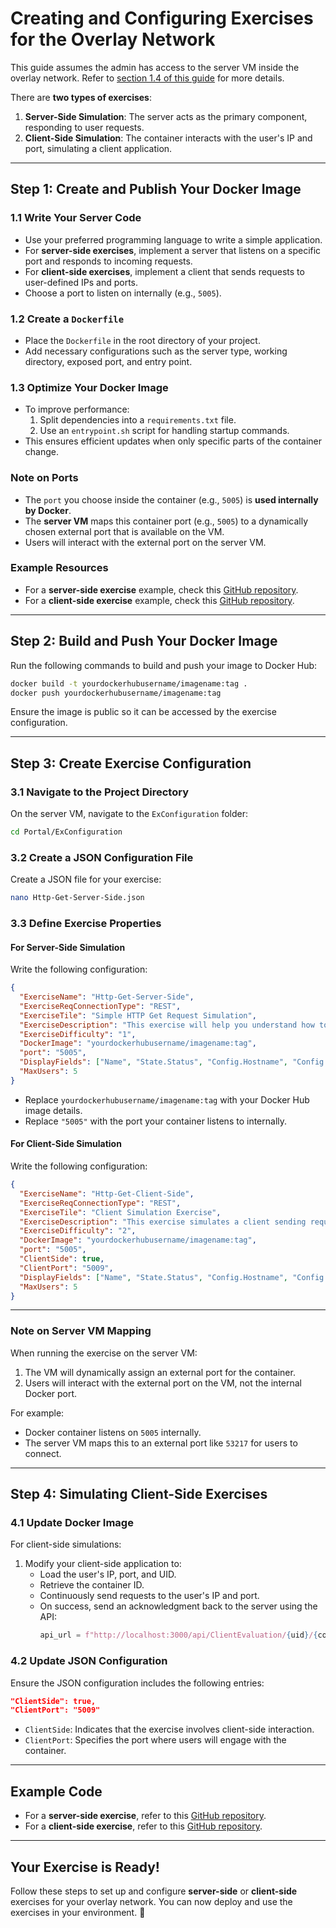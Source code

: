 # Creating and Configuring Exercises for the Overlay Network

This guide assumes the admin has access to the server VM inside the overlay network. Refer to [section 1.4 of this guide](https://lect.st.hs-ulm.de/dwsys/) for more details.

There are **two types of exercises**:
1. **Server-Side Simulation**: The server acts as the primary component, responding to user requests.
2. **Client-Side Simulation**: The container interacts with the user's IP and port, simulating a client application.

---

## Step 1: Create and Publish Your Docker Image

### 1.1 Write Your Server Code
- Use your preferred programming language to write a simple application.
- For **server-side exercises**, implement a server that listens on a specific port and responds to incoming requests.
- For **client-side exercises**, implement a client that sends requests to user-defined IPs and ports.
- Choose a port to listen on internally (e.g., `5005`).

### 1.2 Create a `Dockerfile`
- Place the `Dockerfile` in the root directory of your project.
- Add necessary configurations such as the server type, working directory, exposed port, and entry point.

### 1.3 Optimize Your Docker Image
- To improve performance:
  1. Split dependencies into a `requirements.txt` file.
  2. Use an `entrypoint.sh` script for handling startup commands.
- This ensures efficient updates when only specific parts of the container change.

### Note on Ports
- The `port` you choose inside the container (e.g., `5005`) is **used internally by Docker**.
- The **server VM** maps this container port (e.g., `5005`) to a dynamically chosen external port that is available on the VM.
- Users will interact with the external port on the server VM.

### Example Resources
- For a **server-side exercise** example, check this [GitHub repository](https://github.com/AhmedHosny2/Http-Get-Server/tree/main).
- For a **client-side exercise** example, check this [GitHub repository](https://github.com/AhmedHosny2/Http-Get-Client).

---

## Step 2: Build and Push Your Docker Image

Run the following commands to build and push your image to Docker Hub:

```bash
docker build -t yourdockerhubusername/imagename:tag .
docker push yourdockerhubusername/imagename:tag
```

Ensure the image is public so it can be accessed by the exercise configuration.

---

## Step 3: Create Exercise Configuration

### 3.1 Navigate to the Project Directory
On the server VM, navigate to the `ExConfiguration` folder:

```bash
cd Portal/ExConfiguration
```

### 3.2 Create a JSON Configuration File
Create a JSON file for your exercise:

```bash
nano Http-Get-Server-Side.json
```

### 3.3 Define Exercise Properties

#### For Server-Side Simulation
Write the following configuration:

```json
{
  "ExerciseName": "Http-Get-Server-Side",
  "ExerciseReqConnectionType": "REST",
  "ExerciseTile": "Simple HTTP Get Request Simulation", 
  "ExerciseDescription": "This exercise will help you understand how to send a GET request and receive a response from a server, including the current time.",
  "ExerciseDifficulty": "1",
  "DockerImage": "yourdockerhubusername/imagename:tag",
  "port": "5005",
  "DisplayFields": ["Name", "State.Status", "Config.Hostname", "Config.*"],
  "MaxUsers": 5
}
```

- Replace `yourdockerhubusername/imagename:tag` with your Docker Hub image details.
- Replace `"5005"` with the port your container listens to internally.

#### For Client-Side Simulation
Write the following configuration:

```json
{
  "ExerciseName": "Http-Get-Client-Side",
  "ExerciseReqConnectionType": "REST",
  "ExerciseTile": "Client Simulation Exercise", 
  "ExerciseDescription": "This exercise simulates a client sending requests to a user's IP and port and interacting dynamically.",
  "ExerciseDifficulty": "2",
  "DockerImage": "yourdockerhubusername/imagename:tag",
  "port": "5005",
  "ClientSide": true,
  "ClientPort": "5009",
  "DisplayFields": ["Name", "State.Status", "Config.Hostname", "Config.*"],
  "MaxUsers": 5
}
```

---

### Note on Server VM Mapping
When running the exercise on the server VM:
1. The VM will dynamically assign an external port for the container.
2. Users will interact with the external port on the VM, not the internal Docker port.

For example:
- Docker container listens on `5005` internally.
- The server VM maps this to an external port like `53217` for users to connect.

---

## Step 4: Simulating Client-Side Exercises

### 4.1 Update Docker Image
For client-side simulations:
1. Modify your client-side application to:
   - Load the user's IP, port, and UID.
   - Retrieve the container ID.
   - Continuously send requests to the user's IP and port.
   - On success, send an acknowledgment back to the server using the API:
     ```python
     api_url = f"http://localhost:3000/api/ClientEvaluation/{uid}/{container_id}"
     ```

### 4.2 Update JSON Configuration
Ensure the JSON configuration includes the following entries:

```json
"ClientSide": true, 
"ClientPort": "5009"
```

- `ClientSide`: Indicates that the exercise involves client-side interaction.
- `ClientPort`: Specifies the port where users will engage with the container.

---

## Example Code

- For a **server-side exercise**, refer to this [GitHub repository](https://github.com/AhmedHosny2/Http-Get-Server).
- For a **client-side exercise**, refer to this [GitHub repository](https://github.com/AhmedHosny2/Http-Get-Client).

---

## Your Exercise is Ready!

Follow these steps to set up and configure **server-side** or **client-side** exercises for your overlay network. You can now deploy and use the exercises in your environment. 🎉
